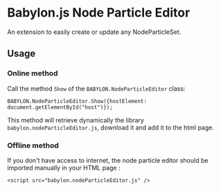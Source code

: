 # Babylon.js Node Particle Editor

An extension to easily create or update any NodeParticleSet.

## Usage

### Online method

Call the method `Show` of the `BABYLON.NodeParticleEditor` class:

```
BABYLON.NodeParticleEditor.Show({hostElement: document.getElementById("host")});
```

This method will retrieve dynamically the library `babylon.nodeParticleEditor.js`, download it and add
it to the html page.

### Offline method

If you don't have access to internet, the node particle editor should be imported manually in your HTML page :

```
<script src="babylon.nodeParticleEditor.js" />
```
